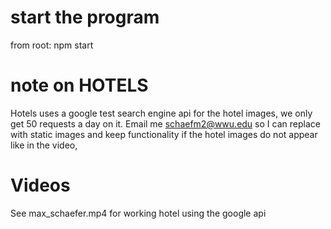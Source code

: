 # start the program

from root: npm start

# note on HOTELS

Hotels uses a google test search engine api for the hotel images,
we only get 50 requests a day on it.
Email me schaefm2@wwu.edu so I can replace with static images and keep functionality
if the hotel images do not appear like in the video,

# Videos

See max_schaefer.mp4 for working hotel using the google api
